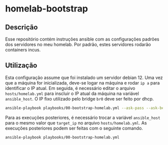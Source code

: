 # homelab-bootstrap

## Descrição

Esse repositório contém instruções ansible com as configurações padrões dos servidores no meu homelab. Por padrão, estes servidores rodarão containers incus.

## Utilização

Esta configuração assume que foi instalado um servidor debian 12. Uma vez que a máquina for inicializada, deve-se logar na máquina e rodar `ip a` para identificar o IP atual. Em seguida, é necessário editar o arquivo `hosts/homelab.yml` para inscluir o IP atual da máquina na variável `ansible_host`. O IP fixo utilizado pelo bridge `br0` deve ser feito por dhcp. 


```bash
ansible-playbook playbooks/00-bootstrap-homelab.yml --ask-pass --ask-become-pass
```

Para as execuções posteriores, é necessário trocar a variável `ansible_host` para o mesmo valor que `target_ip` no arquivo `hosts/homelab.yml`.
As execuções posteriores podem ser feitas com o seguinte comando.

```bash
ansible-playbook playbooks/00-bootstrap-homelab.yml
```
